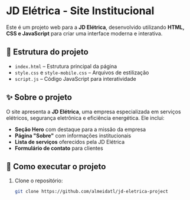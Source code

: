 # JD Elétrica - Site Institucional

Este é um projeto web para a **JD Elétrica**, desenvolvido utilizando **HTML, CSS e JavaScript** para criar uma interface moderna e interativa.

## 📂 Estrutura do projeto
- `index.html` – Estrutura principal da página
- `style.css` e `style-mobile.css` – Arquivos de estilização
- `script.js` – Código JavaScript para interatividade

## ✨ Sobre o projeto
O site apresenta a **JD Elétrica**, uma empresa especializada em serviços elétricos, segurança eletrônica e eficiência energética. Ele inclui:
- **Seção Hero** com destaque para a missão da empresa
- **Página "Sobre"** com informações institucionais
- **Lista de serviços** oferecidos pela JD Elétrica
- **Formulário de contato** para clientes

## 🚀 Como executar o projeto
1. Clone o repositório:
   ```sh
   git clone https://github.com/almeidatl/jd-eletrica-project
